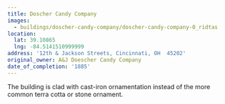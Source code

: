 ```yaml
---
title: Doscher Candy Company
images:
  - buildings/doscher-candy-company/doscher-candy-company-0_ridtas
location:
  lat: 39.10865
  lng: -84.5141510999999
address: '12th & Jackson Streets, Cincinnati, OH  45202'
original_owner: A&J Doescher Candy Company
date_of_completion: '1885'
---
```


The building is clad with cast-iron ornamentation instead of the more common terra cotta or stone ornament.
